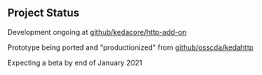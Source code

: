 ## Project Status

Development ongoing at [github/kedacore/http-add-on](https://github.com/kedacore/http-add-on)

Prototype being ported and "productionized" from [github/osscda/kedahttp](https://github.com/osscde/kedahttp)

Expecting a beta by end of January 2021
